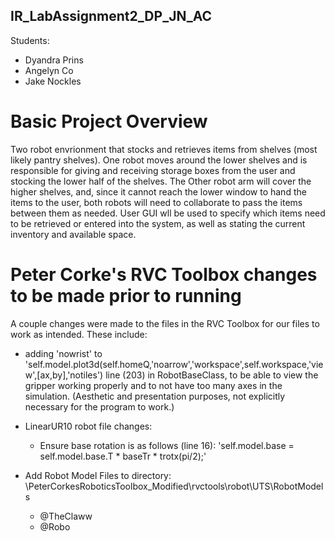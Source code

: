 ## IR_LabAssignment2_DP_JN_AC
Students:
- Dyandra Prins
- Angelyn Co
- Jake Nockles

# Basic Project Overview

Two robot envrionment that stocks and retrieves items from shelves (most likely pantry shelves). One robot moves around the lower shelves and is responsible for giving and receiving storage boxes from the user and stocking the lower half of the shelves. The Other robot arm will cover the higher shelves, and, since it cannot reach the lower window to hand the items to the user, both robots will need to collaborate to pass the items between them as needed. User GUI wll be used to specify which items need to be retrieved or entered into the system, as well as stating the current inventory and available space.

# Peter Corke's RVC Toolbox changes to be made prior to running

A couple changes were made to the files in the RVC Toolbox for our files to work as intended. These include:
- adding 'nowrist' to 'self.model.plot3d(self.homeQ,'noarrow','workspace',self.workspace,'view',[ax,by],'notiles') line (203) in RobotBaseClass, to be able to view the gripper working properly and to not have too many axes in the simulation. (Aesthetic and presentation purposes, not explicitly necessary for the program to work.)
- LinearUR10 robot file changes:
  - Ensure base rotation is as follows (line 16): 'self.model.base = self.model.base.T * baseTr * trotx(pi/2);'

- Add Robot Model Files to directory: \PeterCorkesRoboticsToolbox_Modified\rvctools\robot\UTS\RobotModels
  - @TheClaww
  - @Robo
